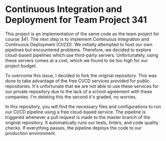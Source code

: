 # Continuous Integration and Deployment for Team Project 341

This project is an implementation of the same code as the team project for course 341. The next step is to implement Continuous Integration and Continuous Deployment (CI/CD). We initially attempted to host our own pipelines but encountered problems. Therefore, we decided to explore cloud-based pipelines which use third-party servers. Unfortunately, using these servers comes at a cost, which we found to be too high for our project budget.

To overcome this issue, I decided to fork the original repository. This was done to take advantage of the free CI/CD services provided for public repositories. It's unfortunate that we are not able to use these services for our private repository due to the lack of a school agreement with these companies. I'm deleting this the second it's graded, no worries.

In this repository, you will find the necessary files and configurations to run our CI/CD pipeline using a free cloud-based service. The pipeline is triggered whenever a pull request is made to the master branch of the original repository. It automatically runs our tests, linters, and code quality checks. If everything passes, the pipeline deploys the code to our production environment.
